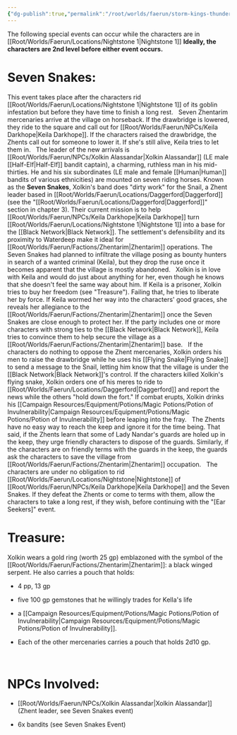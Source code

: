 ```yaml
---
{"dg-publish":true,"permalink":"/root/worlds/faerun/storm-kings-thunder/seven-snakes/"}
---
```


The following special events can occur while the characters are in [[Root/Worlds/Faerun/Locations/Nightstone 1\|Nightstone 1]] **Ideally, the characters are 2nd level before either event occurs.**

# **Seven Snakes:**

This event takes place after the characters rid [[Root/Worlds/Faerun/Locations/Nightstone 1\|Nightstone 1]] of its goblin infestation but before they have time to finish a long rest.
 
Seven Zhentarim mercenaries arrive at the village on horseback. If the drawbridge is lowered, they ride to the square and call out for [[Root/Worlds/Faerun/NPCs/Keila Darkhope\|Keila Darkhope]]. If the characters raised the drawbridge, the Zhents call out for someone to lower it. If she's still alive, Keila tries to let them in.
 
The leader of the new arrivals is [[Root/Worlds/Faerun/NPCs/Xolkin Alassandar\|Xolkin Alassandar]] (LE male [[Half-Elf\|Half-Elf]] bandit captain), a charming, ruthless man in his mid-thirties. He and his six subordinates (LE male and female [[Human\|Human]] bandits of various ethnicities) are mounted on seven riding horses. Known as the **Seven Snakes**, Xolkin's band does "dirty work" for the Snail, a Zhent leader based in [[Root/Worlds/Faerun/Locations/Daggerford\|Daggerford]] (see the "[[Root/Worlds/Faerun/Locations/Daggerford\|Daggerford]]" section in chapter 3). Their current mission is to help [[Root/Worlds/Faerun/NPCs/Keila Darkhope\|Keila Darkhope]] turn [[Root/Worlds/Faerun/Locations/Nightstone 1\|Nightstone 1]] into a base for the [[Black Network\|Black Network]]. The settlement's defensibility and its proximity to Waterdeep make it ideal for [[Root/Worlds/Faerun/Factions/Zhentarim\|Zhentarim]] operations. The Seven Snakes had planned to infiltrate the village posing as bounty hunters in search of a wanted criminal (Keila), but they drop the ruse once it becomes apparent that the village is mostly abandoned.
 
Xolkin is in love with Keila and would do just about anything for her, even though he knows that she doesn't feel the same way about him. If Keila is a prisoner, Xolkin tries to buy her freedom (see "Treasure"). Failing that, he tries to liberate her by force. If Keila wormed her way into the characters' good graces, she reveals her allegiance to the [[Root/Worlds/Faerun/Factions/Zhentarim\|Zhentarim]] once the Seven Snakes are close enough to protect her. If the party includes one or more characters with strong ties to the [[Black Network\|Black Network]], Keila tries to convince them to help secure the village as a [[Root/Worlds/Faerun/Factions/Zhentarim\|Zhentarim]] base.
 
If the characters do nothing to oppose the Zhent mercenaries, Xolkin orders his men to raise the drawbridge while he uses his [[Flying Snake\|Flying Snake]] to send a message to the Snail, letting him know that the village is under the [[Black Network\|Black Network]]'s control. If the characters killed Xolkin's flying snake, Xolkin orders one of his meres to ride to [[Root/Worlds/Faerun/Locations/Daggerford\|Daggerford]] and report the news while the others "hold down the fort." If combat erupts, Xolkin drinks his [[Campaign Resources/Equipment/Potions/Magic Potions/Potion of Invulnerability\|Campaign Resources/Equipment/Potions/Magic Potions/Potion of Invulnerability]] before leaping into the fray.
 
The Zhents have no easy way to reach the keep and ignore it for the time being. That said, if the Zhents learn that some of Lady Nandar's guards are holed up in the keep, they urge friendly characters to dispose of the guards. Similarly, if the characters are on friendly terms with the guards in the keep, the guards ask the characters to save the village from [[Root/Worlds/Faerun/Factions/Zhentarim\|Zhentarim]] occupation.
 
The characters are under no obligation to rid [[Root/Worlds/Faerun/Locations/Nightstone\|Nightstone]] of [[Root/Worlds/Faerun/NPCs/Keila Darkhope\|Keila Darkhope]] and the Seven Snakes. If they defeat the Zhents or come to terms with them, allow the characters to take a long rest, if they wish, before continuing with the "[Ear Seekers]" event.
 
# **Treasure:** 

Xolkin wears a gold ring (worth 25 gp) emblazoned with the symbol of the [[Root/Worlds/Faerun/Factions/Zhentarim\|Zhentarim]]: a black winged serpent. He also carries a pouch that holds:

-   4 pp, 13 gp

-   five 100 gp gemstones that he willingly trades for Kella's life

-   a [[Campaign Resources/Equipment/Potions/Magic Potions/Potion of Invulnerability\|Campaign Resources/Equipment/Potions/Magic Potions/Potion of Invulnerability]].

-   Each of the other mercenaries carries a pouch that holds 2d10 gp.

 
# **NPCs Involved:**

-   [[Root/Worlds/Faerun/NPCs/Xolkin Alassandar\|Xolkin Alassandar]] (Zhent leader, see Seven Snakes event)

-   6x bandits (see Seven Snakes Event)
